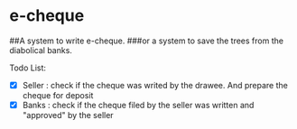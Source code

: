 # e-cheque
##A system to write e-cheque.
###or a system to save the trees from the diabolical banks.

Todo List:
- [X] Seller : check if the cheque was writed by the drawee. And prepare the cheque for deposit
- [X] Banks : check if the cheque filed by the seller was written and "approved" by the seller
